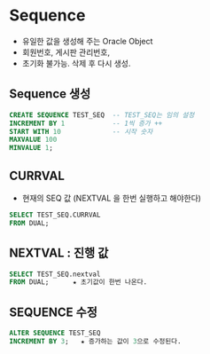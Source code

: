# Sequence

- 유일한 값을 생성해 주는 Oracle Object
- 회원번호, 게시판 관리번호, 
- 초기화 불가능. 삭제 후 다시 생성.

## Sequence 생성
```sql
CREATE SEQUENCE TEST_SEQ  -- TEST_SEQ는 임의 설정
INCREMENT BY 1            -- 1씩 증가 ++
START WITH 10             -- 시작 숫자
MAXVALUE 100 
MINVALUE 1;
```

## CURRVAL  
- 현재의 SEQ 값 (NEXTVAL 을 한번 실행하고 해야한다)
```sql
SELECT TEST_SEQ.CURRVAL
FROM DUAL;
``` 

## NEXTVAL : 진행 값
```sql
SELECT TEST_SEQ.nextval
FROM DUAL;      ★ 초기값이 한번 나온다.
```

## SEQUENCE 수정
```sql
ALTER SEQUENCE TEST_SEQ
INCREMENT BY 3;   ★ 증가하는 값이 3으로 수정된다.
```

